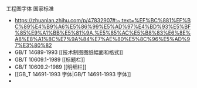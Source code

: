 
工程图字体 国家标准

- https://zhuanlan.zhihu.com/p/47832907#:~:text=%EF%BC%881%EF%BC%89%E4%B9%A6%E5%86%99%E5%AD%97%E4%BD%93%E5%BF%85%E9%A1%BB%E5%81%9A,%E5%85%AC%E5%B8%83%E6%8E%A8%E8%A1%8C%E7%9A%84%E7%AE%80%E5%8C%96%E5%AD%97%E3%80%82
- GB/T 14689-1993 [[技术制图图纸幅面和格式]]
- GB/T 10609.1-1989 [[标题栏]]
- GB/T 10609.2-1989 [[明细栏]]
- [[GB_T 14691-1993 字体|GB/T 14691-1993 字体]]
- 